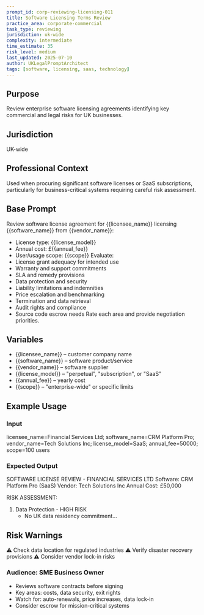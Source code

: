 ```yaml
---
prompt_id: corp-reviewing-licensing-011
title: Software Licensing Terms Review
practice_area: corporate-commercial
task_type: reviewing
jurisdiction: uk-wide
complexity: intermediate
time_estimate: 35
risk_level: medium
last_updated: 2025-07-10
author: UKLegalPromptArchitect
tags: [software, licensing, saas, technology]
---
```


## Purpose
Review enterprise software licensing agreements identifying key commercial and legal risks for UK businesses.

## Jurisdiction
UK-wide

## Professional Context
Used when procuring significant software licenses or SaaS subscriptions, particularly for business-critical systems requiring careful risk assessment.

## Base Prompt
Review software license agreement for \{\{licensee_name\}\} licensing \{\{software_name\}\} from \{\{vendor_name\}\}:
- License type: \{\{license_model\}\}
- Annual cost: £\{\{annual_fee\}\}
- User/usage scope: \{\{scope\}\}
Evaluate:
- License grant adequacy for intended use
- Warranty and support commitments
- SLA and remedy provisions
- Data protection and security
- Liability limitations and indemnities
- Price escalation and benchmarking
- Termination and data retrieval
- Audit rights and compliance
- Source code escrow needs
Rate each area and provide negotiation priorities.

## Variables
- \{\{licensee_name\}\} – customer company name
- \{\{software_name\}\} – software product/service
- \{\{vendor_name\}\} – software supplier
- \{\{license_model\}\} – "perpetual", "subscription", or "SaaS"
- \{\{annual_fee\}\} – yearly cost
- \{\{scope\}\} – "enterprise-wide" or specific limits

## Example Usage
### Input
licensee_name=Financial Services Ltd; software_name=CRM Platform Pro; vendor_name=Tech Solutions Inc; license_model=SaaS; annual_fee=50000; scope=100 users

### Expected Output
SOFTWARE LICENSE REVIEW - FINANCIAL SERVICES LTD
Software: CRM Platform Pro (SaaS)
Vendor: Tech Solutions Inc
Annual Cost: £50,000

RISK ASSESSMENT:
1. Data Protection - HIGH RISK
   - No UK data residency commitment...

## Risk Warnings
⚠️ Check data location for regulated industries
⚠️ Verify disaster recovery provisions
⚠️ Consider vendor lock-in risks

### Audience: SME Business Owner
- Reviews software contracts before signing
- Key areas: costs, data security, exit rights
- Watch for: auto-renewals, price increases, data lock-in
- Consider escrow for mission-critical systems
